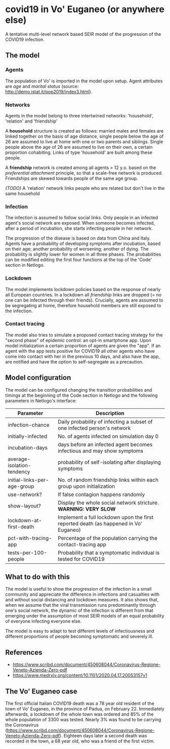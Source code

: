 # covid19 in Vo' Euganeo (or anywhere else)

A tentative multi-level network based SEIR model of the progression of the COVID19 infection.

## The model

### Agents

The population of Vo' is imported in the model upon setup. Agent attributes are _age_ and _marital status_ (source: http://demo.istat.it/pop2019/index3.html). 

### Networks

Agents in the model belong to three intertwined networks: 'household', 'relation' and 'friendship' 

A **household** structure is created as follows: married males and females are linked together on the basis of age distance, single people below the age of 26 are assumed to live at home with one or two parents and siblings. Single people above the age of 26 are assumed to live on their own, a certain proportion cohabiting. Links of type 'household' are built among these people.

A **friendship** network is created among all agents > 12 y.o. based on the *preferential attachment* principle, so that a scale-free network is produced. Friendships are skewed towards people of the same age group.

*(TODO)* A 'relation' network links people who are related but don't live in the same household

### Infection

The infection is assumed to follow social links. Only people in an infected agent's social network are exposed. When someone becomes infected, after a period of incubation, she starts infecting people in her network. 

The progression of the disease is based on data from China and Italy. Agents have a probability of developing symptoms after incubation, based on their age; another probability of worsening; another of dying. The probability is slightly lower for women in all three phases. 
The probabilities can be modified editing the first four functions at the top of the 'Code' section in Netlogo.

### Lockdown

The model implements lockdown policies based on the response of nearly all European countries. In a lockdown all _friendship_ links are dropped (= no one can be infected through their friends). Crucially, agents are assumed to be segregating at home, therefore household members are still exposed to the infection.

### Contact tracing 

The model also tries to simulate a proposed contact tracing strategy for the "second phase" of epidemic control: an opt-in smartphone app. Upon model initialization a certain proportion of agents are given the "app". If an agent with the app tests positive for COVID19 all other agents who have come into contact with her in the previous 10 days, and also have the app, are notified and have the option to self-segregate as a precaution.

## Model configuration

The model can be configured changing the transition probabilities and timings at the beginning of the Code section in Netlogo and the following parameters in Netlogo's interface:

| Parameter 		      | Description
| --------------------------- | ------------------------------------------------------------ |
| infection-chance            | Daily probability of infecting a subset of one infected person's network |
| initially-infected          | No. of agents infected on simulation day 0 |
| incubation-days             | days before an infected agent becomes infectious and may show symptoms |
| average-isolation-tendency  | probability of self-isolating after displaying symptoms      |
| initial-links-per-age-group | No. of random friendship links within each group upon initialization |
| use-network?                | If false contagion happens randomly                          |
| show-layout?                | Display the whole social network stricture. **WARNING: VERY SLOW** |
| lockdown-at-first-death     | Implement a full lockdown upon the first reported death (as happened in Vo' Euganeo) |
| pct-with-tracing-app	      | Percentage of the population carrying the contact-tracing app |
| tests-per-100-people	      | Probability that a symptomatic individual is tested for COVID19 |

## What to do with this

The model is useful to show the progression of the infection in a small community and appreciate the difference in infections and casualties with and without social distancing and lockdown measures.
It also shows that, when we assume that the viral transmission runs predominantly through one's social network, the dynamic of the infection is different from that emerging under the assumption of most SEIR models of an equal probability of everyone infecting everyone else.

The model is easy to adapt to test different levels of infectiousness and different proportions of people becoming symptomatic and severely ill. 

## References

* https://www.scribd.com/document/450608044/Coronavirus-Regione-Veneto-Azienda-Zero-pdf
* https://www.medrxiv.org/content/10.1101/2020.04.17.20053157v1

## The Vo' Euganeo case

The first official Italian COVID19 death was a 78 year old resident of the town of Vo' Euganeo, in the province of Padua, on February 22. Immediately afterwards, a lockdown of the whole town was ordered and 85% of the whole population of 3300 was tested. Nearly 3% was found to be carrying the Coronavirus (https://www.scribd.com/document/450608044/Coronavirus-Regione-Veneto-Azienda-Zero-pdf). Eighteen days later a second death was recorded in the town, a 68 year old, who was a friend of the first victim.

